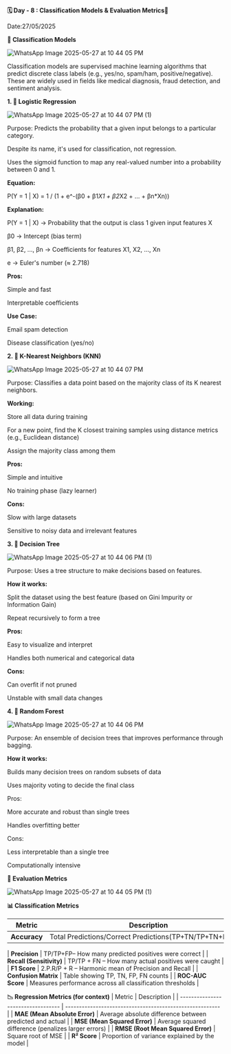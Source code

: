 **🗓 Day - 8 : Classification Models & Evaluation Metrics🚀**

Date:27/05/2025

**🧠 Classification Models**

![WhatsApp Image 2025-05-27 at 10 44 05 PM](https://github.com/user-attachments/assets/c0a29712-3c0f-489d-ba8d-8c078a4170f8)

Classification models are supervised machine learning algorithms that predict discrete class labels (e.g., yes/no, spam/ham, positive/negative). These are widely used in fields like medical diagnosis, fraud detection, and sentiment analysis.

**1. 🔹 Logistic Regression**

![WhatsApp Image 2025-05-27 at 10 44 07 PM (1)](https://github.com/user-attachments/assets/62e21f45-e7cd-41e0-b1f0-b2d296b06864)

Purpose: Predicts the probability that a given input belongs to a particular category.

Despite its name, it's used for classification, not regression.

Uses the sigmoid function to map any real-valued number into a probability between 0 and 1.

**Equation:**

P(Y = 1 | X) = 1 / (1 + e^-(β0 + β1*X1 + β2*X2 + ... + βn*Xn))

**Explanation:**

P(Y = 1 | X) → Probability that the output is class 1 given input features X

β0 → Intercept (bias term)

β1, β2, ..., βn → Coefficients for features X1, X2, ..., Xn

e → Euler's number (≈ 2.718)
 
**Pros:**

Simple and fast

Interpretable coefficients

**Use Case:**

Email spam detection

Disease classification (yes/no)

**2. 🔹 K-Nearest Neighbors (KNN)**

![WhatsApp Image 2025-05-27 at 10 44 07 PM](https://github.com/user-attachments/assets/55765ca8-6d26-4454-b4b7-b7b226375e8e)

Purpose: Classifies a data point based on the majority class of its K nearest neighbors.

**Working:**

Store all data during training

For a new point, find the K closest training samples using distance metrics (e.g., Euclidean distance)

Assign the majority class among them

**Pros:**

Simple and intuitive

No training phase (lazy learner)

**Cons:**

Slow with large datasets

Sensitive to noisy data and irrelevant features

**3. 🔹 Decision Tree**

![WhatsApp Image 2025-05-27 at 10 44 06 PM (1)](https://github.com/user-attachments/assets/8d01795a-78bd-4503-86eb-98f7fea94230)

Purpose: Uses a tree structure to make decisions based on features.

**How it works:**

Split the dataset using the best feature (based on Gini Impurity or Information Gain)

Repeat recursively to form a tree

**Pros:**

Easy to visualize and interpret

Handles both numerical and categorical data

**Cons:**

Can overfit if not pruned

Unstable with small data changes

**4. 🔹 Random Forest**

![WhatsApp Image 2025-05-27 at 10 44 06 PM](https://github.com/user-attachments/assets/d02932a1-443d-4355-8045-bfc5eccb5a6f)

Purpose: An ensemble of decision trees that improves performance through bagging.

**How it works:**

Builds many decision trees on random subsets of data

Uses majority voting to decide the final class

Pros:

More accurate and robust than single trees

Handles overfitting better

Cons:

Less interpretable than a single tree

Computationally intensive

**📏 Evaluation Metrics**

![WhatsApp Image 2025-05-27 at 10 44 05 PM (1)](https://github.com/user-attachments/assets/654f5569-7dc1-4276-b22b-bf4ec01c3a7e)

**📊 Classification Metrics**
   
| Metric                   | Description                                                |
| ------------------------ | ---------------------------------------------------------- |
| **Accuracy**             | Total Predictions/Correct Predictions(TP+TN/TP+TN+FP+FN)
                  
| **Precision**            | TP/TP+FP– How many predicted positives were correct        |
| **Recall (Sensitivity)** | TP/TP + FN – How many actual positives were caught         |
| **F1 Score**             | 2.P.R/P + R – Harmonic mean of Precision and Recall        |
| **Confusion Matrix**     | Table showing TP, TN, FP, FN counts                        |
| **ROC-AUC Score**        | Measures performance across all classification thresholds  |


**📉 Regression Metrics (for context)**
| Metric                             | Description                                              |
| ---------------------------------- | -------------------------------------------------------- |
| **MAE (Mean Absolute Error)**      | Average absolute difference between predicted and actual |
| **MSE (Mean Squared Error)**       | Average squared difference (penalizes larger errors)     |
| **RMSE (Root Mean Squared Error)** | Square root of MSE                                       |
| **R² Score**                       | Proportion of variance explained by the model            |

